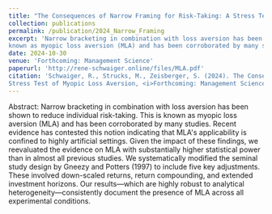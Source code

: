 ```yaml
---
title: "The Consequences of Narrow Framing for Risk-Taking: A Stress Test of Myopic Loss Aversion"
collection: publications
permalink: /publication/2024_Narrow_Framing
excerpt: 'Narrow bracketing in combination with loss aversion has been shown to reduce individual risk-taking. This is
known as myopic loss aversion (MLA) and has been corroborated by many studies.'
date: 2024-10-30
venue: 'Forthcoming: Management Science'
paperurl: 'http://rene-schwaiger.online/files/MLA.pdf'
citation: 'Schwaiger, R., Strucks, M., Zeisberger, S. (2024). The Consequences of Narrow Framing for Risk-Taking: A
Stress Test of Myopic Loss Aversion, <i>Forthcoming: Management Science</i>.'
---
```


Abstract: Narrow bracketing in combination with loss aversion has been shown to reduce individual risk-taking. This is
known as myopic loss aversion (MLA) and has been corroborated by many studies. Recent evidence has contested this notion
indicating that MLA's applicability is confined to highly artificial settings. Given the impact of these findings, we
reevaluated the evidence on MLA with substantially higher statistical power than in almost all previous studies. We
systematically modified the seminal study design by Gneezy and Potters (1997) to include five key adjustments. These
involved down-scaled returns, return compounding, and extended investment horizons. Our results—which are highly robust
to analytical heterogeneity—consistently document the presence of MLA across all experimental conditions.  
